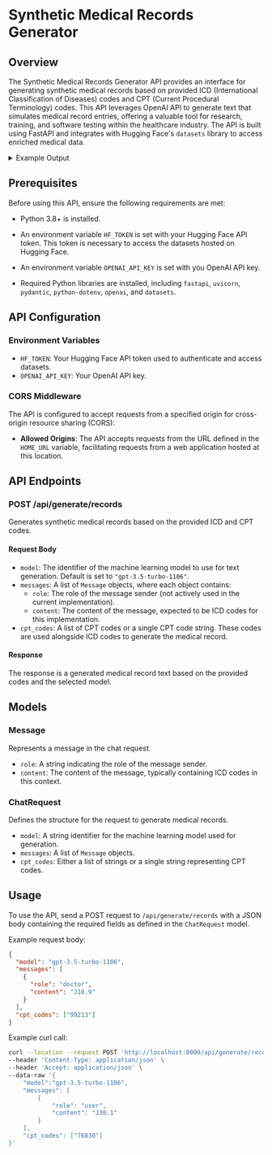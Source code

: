 # Synthetic Medical Records Generator
## Overview

The Synthetic Medical Records Generator API provides an interface for generating synthetic medical records based on provided ICD (International Classification of Diseases) codes and CPT (Current Procedural Terminology) codes. This API leverages OpenAI API to generate text that simulates medical record entries, offering a valuable tool for research, training, and software testing within the healthcare industry. The API is built using FastAPI and integrates with Hugging Face's `datasets` library to access enriched medical data.

<details>
<summary>Example Output</summary>


```text
[Index] Visit Summary [Index]
Visit Summary
Admitting Diagnosis: Allergic rhinitis due to pollen
Discharge Diagnosis: Same as admitting diagnosis
Patient is a 28-year-old with no significant past medical history presenting for evaluation of persistent nasal congestion, sneezing, and itchy eyes worsened during spring. Reports symptoms consistent with seasonal allergies, exacerbated by pollen exposure.

Discharge Exam:
BP: 120/78
Temp: 36.6 °C (97.9 °F)
Pulse: 72
Resp: 14
SpO2: 98%
Constitutional: No acute distress, well-developed, well-nourished
ENT: Nasal mucosa edematous, clear rhinorrhea noted. No nasal polyps.
Eyes: Conjunctival erythema, no discharge
Respiratory: Clear to auscultation bilaterally, no wheezes
Skin: No rash noted

Complications: None
Condition upon Discharge: Stable, symptoms improved with initial treatment

[Index] History and Physical [Index]
Physical Examination on Admission:
Constitutional: Alert, oriented, in no acute distress
ENT: Bilateral nasal congestion, mucosa swollen, clear discharge
Eyes: Watering, itchy, red conjunctiva
Respiratory: Breathing comfortably, no use of accessory muscles
Skin: No hives or eczematous changes

Allergies: No known drug allergies
Medications Upon Admission: None

Social History: Non-smoker. Works as an elementary school teacher. No pets at home. Reports increased outdoor activities during spring months.

Review of Systems:
Constitutional: Denies fever, weight loss
Respiratory: Reports sneezing, nasal congestion, occasional cough
ENT: Itchy throat, itchy eyes, clear rhinorrhea
Skin: Denies any rashes or itching

Assessment & Plan:
The patient presents with symptoms consistent with allergic rhinitis exacerbated by pollen exposure. Plan to start non-sedating antihistamine and intranasal corticosteroid spray for symptom control. Discussed avoidance of known allergens, use of air purifiers, and changing clothes after spending time outdoors during high pollen days. Follow-up in 2 weeks to reassess symptom control and adjust treatment as necessary.

Education provided regarding the identification and avoidance of trigger factors, importance of medication adherence, and possible side effects of prescribed medications.

Prescriptions Given at Discharge:
1. Fexofenadine 180 mg orally once daily
2. Fluticasone propionate nasal spray, 50 mcg per nostril once daily

Follow-Up:
Schedule follow-up appointment in 2 weeks with primary care physician to monitor progression and adjust medications if needed. 

Instructions for acute exacerbations include over-the-counter saline nasal spray for additional relief and contacting healthcare provider if symptoms worsen or if experiencing side effects of medications.

Electronically Signed by Dr. _____ at [date/time]
```
</details>

## Prerequisites
Before using this API, ensure the following requirements are met:
- Python 3.8+ is installed.
- An environment variable `HF_TOKEN` is set with your Hugging Face API token.
This token is necessary to access the datasets hosted on Hugging Face.
- An environment variable `OPENAI_API_KEY` is set with you OpenAI API key.

- Required Python libraries are installed, including `fastapi`, `uvicorn`, `pydantic`, `python-dotenv`, `openai`, and `datasets`.

## API Configuration

### Environment Variables

- `HF_TOKEN`: Your Hugging Face API token used to authenticate and access datasets.
- `OPENAI_API_KEY`: Your OpenAI API key.

### CORS Middleware

The API is configured to accept requests from a specified origin for cross-origin resource sharing (CORS):
- **Allowed Origins**: The API accepts requests from the URL defined in the `HOME_URL` variable, facilitating requests from a web application hosted at this location.

## API Endpoints

### POST /api/generate/records

Generates synthetic medical records based on the provided ICD and CPT codes.

#### Request Body

- `model`: The identifier of the machine learning model to use for text generation. Default is set to `"gpt-3.5-turbo-1106"`.
- `messages`: A list of `Message` objects, where each object contains:
  - `role`: The role of the message sender (not actively used in the current implementation).
  - `content`: The content of the message, expected to be ICD codes for this implementation.
- `cpt_codes`: A list of CPT codes or a single CPT code string. These codes are used alongside ICD codes to generate the medical record.

#### Response

The response is a generated medical record text based on the provided codes and the selected model.

## Models

### Message

Represents a message in the chat request.

- `role`: A string indicating the role of the message sender.
- `content`: The content of the message, typically containing ICD codes in this context.

### ChatRequest

Defines the structure for the request to generate medical records.

- `model`: A string identifier for the machine learning model used for generation.
- `messages`: A list of `Message` objects.
- `cpt_codes`: Either a list of strings or a single string representing CPT codes.

## Usage

To use the API, send a POST request to `/api/generate/records` with a JSON body containing the required fields as defined in the `ChatRequest` model.

Example request body:
```json
{
  "model": "gpt-3.5-turbo-1106",
  "messages": [
    {
      "role": "doctor",
      "content": "J18.9"
    }
  ],
  "cpt_codes": ["99213"]
}
```

Example curl call:
```bash
curl --location --request POST 'http://localhost:8000/api/generate/records' \
--header 'Content-Type: application/json' \
--header 'Accept: application/json' \
--data-raw '{
    "model":"gpt-3.5-turbo-1106",
    "messages": [
        {
            "role": "user",
            "content": "J30.1"
        }
    ], 
    "cpt_codes": ["76830"]
}'
```
